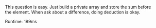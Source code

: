 This question is easy. Just build a private array and store the sum before the element. When ask about a difference, doing deduction is okay.

Runtime: 189ms
